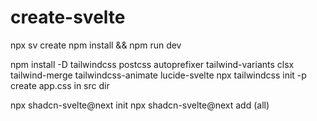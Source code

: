 # create-svelte

npx sv create
npm install && npm run dev

npm install -D tailwindcss postcss autoprefixer tailwind-variants clsx tailwind-merge tailwindcss-animate lucide-svelte
npx tailwindcss init -p
create app.css in src dir

npx shadcn-svelte@next init
npx shadcn-svelte@next add (all)
